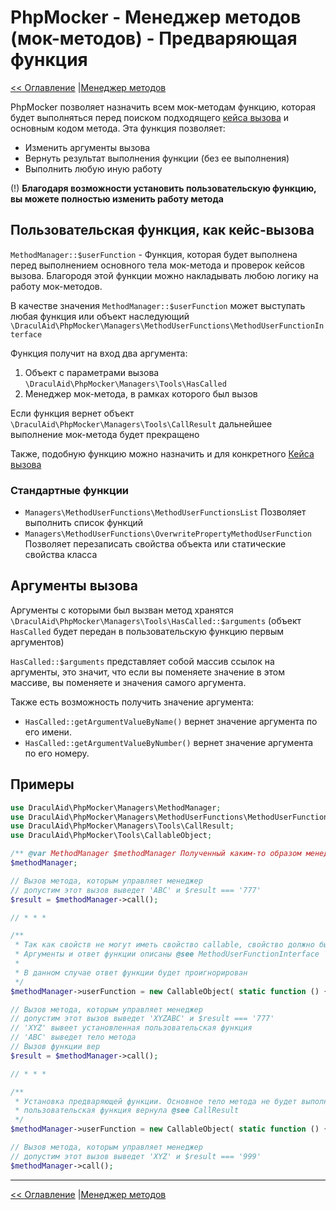 # PhpMocker - Менеджер методов (мок-методов) - Предваряющая функция
[<< Оглавление](../README.md) |[Менеджер методов](README.md)

PhpMocker позволяет назначить всем мок-методам функцию, которая будет выполняться перед поиском подходящего [кейса вызова](../mock-cases/README.md)
и основным кодом метода. Эта функция позволяет:
* Изменить аргументы вызова
* Вернуть результат выполнения функции (без ее выполнения)
* Выполнить любую иную работу

(!) **Благодаря возможности установить пользовательскую функцию, вы можете полностью изменить работу метода**

## Пользовательская функция, как кейс-вызова

`MethodManager::$userFunction` - Функция, которая будет выполнена перед выполнением основного тела мок-метода и проверок
кейсов вызова. Благородя этой функции можно накладывать любою логику на работу мок-методов.

В качестве значения `MethodManager::$userFunction` может выступать любая функция или объект наследующий `\DraculAid\PhpMocker\Managers\MethodUserFunctions\MethodUserFunctionInterface`

Функция получит на вход два аргумента:
1) Объект с параметрами вызова `\DraculAid\PhpMocker\Managers\Tools\HasCalled`
2) Менеджер мок-метода, в рамках которого был вызов

Если функция вернет объект `\DraculAid\PhpMocker\Managers\Tools\CallResult` дальнейшее выполнение мок-метода будет прекращено

Также, подобную функцию можно назначить и для конкретного [Кейса вызова](../mock-cases/README.md)

### Стандартные функции

* `Managers\MethodUserFunctions\MethodUserFunctionsList` Позволяет выполнить список функций
* `Managers\MethodUserFunctions\OverwritePropertyMethodUserFunction` Позволяет перезаписать свойства объекта или статические свойства класса

## Аргументы вызова

Аргументы с которыми был вызван метод хранятся `\DraculAid\PhpMocker\Managers\Tools\HasCalled::$arguments` (объект `HasCalled`
будет передан в пользовательскую функцию первым аргументов)

`HasCalled::$arguments` представляет собой массив ссылок на аргументы, это значит, что если вы поменяете значение в этом массиве,
вы поменяете и значения самого аргумента.

Также есть возможность получить значение аргумента:
* `HasCalled::getArgumentValueByName()` вернет значение аргумента по его имени.
* `HasCalled::getArgumentValueByNumber()` вернет значение аргумента по его номеру.

## Примеры

```php
use DraculAid\PhpMocker\Managers\MethodManager;
use DraculAid\PhpMocker\Managers\MethodUserFunctions\MethodUserFunctionInterface;
use DraculAid\PhpMocker\Managers\Tools\CallResult;
use DraculAid\PhpMocker\Tools\CallableObject;

/** @var MethodManager $methodManager Полученный каким-то образом менеджер метода */
$methodManager;

// Вызов метода, которым управляет менеджер
// допустим этот вызов выведет 'ABC' и $result === '777'
$result = $methodManager->call();

// * * *

/**
 * Так как свойств не могут иметь свойство callable, свойство должно быть @see CallableObject
 * Аргументы и ответ функции описаны @see MethodUserFunctionInterface
 * 
 * В данном случае ответ функции будет проигнорирован
 */
$methodManager->userFunction = new CallableObject( static function () {echo 'XYZ'; return false;} );

// Вызов метода, которым управляет менеджер
// допустим этот вызов выведет 'XYZABC' и $result === '777'
// 'XYZ' вывеет установленная пользовательская функция
// 'ABC' выведет тело метода
// Вызов функции вер
$result = $methodManager->call();

// * * *

/**
 * Установка предваряющей функции. Основное тело метода не будет выполнено, так как
 * пользовательская функция вернула @see CallResult
 */
$methodManager->userFunction = new CallableObject( static function () {echo 'XYZ'; return CallResult(true, '999');} );

// Вызов метода, которым управляет менеджер
// допустим этот вызов выведет 'XYZ' и $result === '999'
$methodManager->call();
```

---

[<< Оглавление](../README.md) |[Менеджер методов](README.md)
